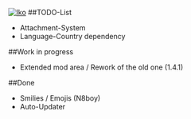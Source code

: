 [![Iko](https://raw.githubusercontent.com/IkoBulletin/Iko/master/public/img/iko_logo.png "Iko")](http://iko.im "Iko")
##TODO-List
* Attachment-System
* Language-Country dependency


##Work in progress
* Extended mod area / Rework of the old one (1.4.1)

##Done
* Smilies / Emojis (N8boy)
* Auto-Updater